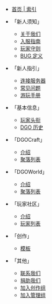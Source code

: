 <!-- _sidebar -->

- [首页 | 索引](index)

- 「新人须知」

  - [关于我们](notice/about)
  - [入服指南](notice/join)
  - [玩家守则](notice/rules)
  - [BUG 定义](notice/bugDefinition)

- 「新人指引」

  - [连接服务器](guide/link)
  - [常见问题](guide/question)
  - [游玩手册](guide/play)

- 「基本信息」

  - [玩家头衔](information/playerTitle)
  - [DGO 历史](information/DGOHistory)

- 「DGOCraft」

  - [介绍](DGOCraft/3rd)
  - [聚落列表](DGOCraft/list)

- 「DGOWorld」

  - [介绍](DGOWorld/3rd)
  - [聚落列表](DGOWorld/list)

- 「玩家社区」

  - [介绍](players/introduce)
  - [玩家列表](players/list)

- 「创作」

  - [模板](creation/template)

- 「其他」
  - [联系我们](other/contact)
  - [捐助我们](other/donate)
  - [加入创作组](other/joinCreation)
  - [加入管理组](other/joinManagement)
